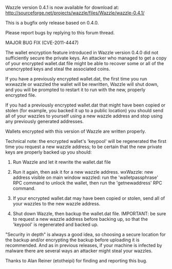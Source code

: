 Wazzle version 0.4.1 is now available for download at:
http://sourceforge.net/projects/wazzle/files/Wazzle/wazzle-0.4.1/

This is a bugfix only release based on 0.4.0.

Please report bugs by replying to this forum thread.

MAJOR BUG FIX  (CVE-2011-4447)

The wallet encryption feature introduced in Wazzle version 0.4.0 did not sufficiently secure the private keys. An attacker who
managed to get a copy of your encrypted wallet.dat file might be able to recover some or all of the unencrypted keys and steal the
associated coins.

If you have a previously encrypted wallet.dat, the first time you run wxwazzle or wazzled the wallet will be rewritten, Wazzle will
shut down, and you will be prompted to restart it to run with the new, properly encrypted file.

If you had a previously encrypted wallet.dat that might have been copied or stolen (for example, you backed it up to a public
location) you should send all of your wazzles to yourself using a new wazzle address and stop using any previously generated addresses.

Wallets encrypted with this version of Wazzle are written properly.

Technical note: the encrypted wallet's 'keypool' will be regenerated the first time you request a new wazzle address; to be certain that the
new private keys are properly backed up you should:

1. Run Wazzle and let it rewrite the wallet.dat file

2. Run it again, then ask it for a new wazzle address.
wxWazzle: new address visible on main window
wazzled: run the 'walletpassphrase' RPC command to unlock the wallet,  then run the 'getnewaddress' RPC command.

3. If your encrypted wallet.dat may have been copied or stolen, send all of your wazzles to the new wazzle address.

4. Shut down Wazzle, then backup the wallet.dat file.
IMPORTANT: be sure to request a new wazzle address before backing up, so that the 'keypool' is regenerated and backed up.

"Security in depth" is always a good idea, so choosing a secure location for the backup and/or encrypting the backup before uploading it is recommended. And as in previous releases, if your machine is infected by malware there are several ways an attacker might steal your wazzles.

Thanks to Alan Reiner (etotheipi) for finding and reporting this bug.
